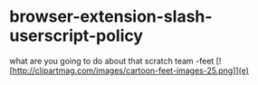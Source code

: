 # browser-extension-slash-userscript-policy
what are you going to do about that scratch team -feet
[![http://clipartmag.com/images/cartoon-feet-images-25.png]](e)
